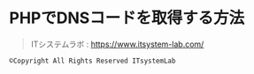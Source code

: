 # PHPでDNSコードを取得する方法

> ITシステムラボ : https://www.itsystem-lab.com/
```
©︎Copyright All Rights Reserved ITsystemLab
```
